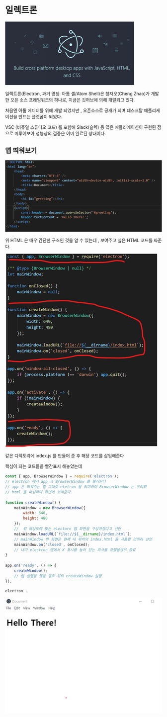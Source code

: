 # 일렉트론

<img src="./gitImages/Electron_Logo.png">

일렉트론(Electron, 과거 명칭: 아톰 셸/Atom Shell)은 청자오(Cheng Zhao)가 개발한 오픈 소스 프레임워크의 하나로, 지금은 깃허브에 의해 개발되고 있다.

처음엔 아톰 에디터를 위해 개발 되었지만 , 오픈소스로 공개가 되며 데스크탑 애플리케이션을 만드는 플랫폼이 되었다.

VSC (비쥬얼 스튜디오 코드) 를 포함해 Slack(슬렉) 등 많은 애플리케이션이 구현된 점으로 미루어보아 성능상의 검증은 이미 완료된 상태이다.

## 앱 띄워보기

<img src="./gitImages/SimpleHTML.png">

위 HTML 은 매우 간단한 구조인 것을 알 수 있는데 , 보여주고 싶은 HTML 코드를 짜준다.

<img src="./gitImages/BuildElectron.png">

같은 디렉토리에 index.js 를 만들어 준 후 해당 코드를 삽입해준다

핵심이 되는 코드들을 빨간표시 해놓았는데

```javascript
const { app, BrowserWindow } = require('electron');
// electron 에서 app 과 BrowserWindow 를 불러온다
// app 은 띄워주는 말 그대로 eletron 을 의미하며 BrowserWindow 는 우리의
// html 을 파싱하여 화면에 보여준다.

function createWindow() {
	mainWindow = new BrowserWindow({
		width: 640,
		height: 480
	});
	//  위 해상도에 맞는 electorn 앱 화면을 구성하겠다고 선언
	mainWindow.loadURL(`file://${__dirname}/index.html`);
	// mainWindow 의 화면은 현재 내 위치의 index.html 을 사용할 것이라 선언
	mainWindow.on('closed', onClosed);
	// 내가 electron 앱에서 X 표시를 눌러 닫는 의사를 표했을경우 종료
}

app.on('ready', () => {
	createWindow();
	// 앱 실행을 했을 경우 위의 createWindow 실행
});
```

```javascript
electron .
```

<img src="./gitImages/RunResult.png">
